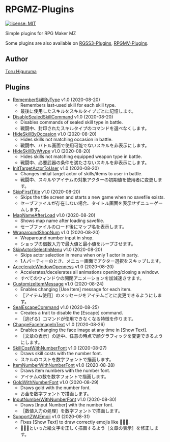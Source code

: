 # RPGMZ-Plugins
[![license: MIT](https://img.shields.io/badge/license-MIT-blue.svg)](/LICENSE)

Simple plugins for RPG Maker MZ

Some plugins are also available on [RGSS3-Plugins](https://git.io/tic), [RPGMV-Plugins](https://git.io/tmv).

## Author
[Toru Higuruma](https://github.com/neofuji)

## Plugins
- [RememberSkillByType](/RememberSkillByType.js) v1.0 (2020-08-20)
  - Remembers last-used skill for each skill type.
  - 最後に使用したスキルをスキルタイプごとに記憶します。
- [DisableSealedSkillCommand](/DisableSealedSkillCommand.js) v1.0 (2020-08-20)
  - Disables commands of sealed skill type in battle.
  - 戦闘中、封印されたスキルタイプのコマンドを選べなくします。
- [HideSkillByOccasion](/HideSkillByOccasion.js) v1.0 (2020-08-20)
  - Hides skills not matching occasion in battle.
  - 戦闘中、バトル画面で使用可能でないスキルを非表示にします。
- [HideSkillByWtype](/HideSkillByWtype.js) v1.0 (2020-08-20)
  - Hides skills not matching equipped weapon type in battle.
  - 戦闘中、必要武器の条件を満たさないスキルを非表示にします。
- [InitTargetActorToUser](/InitTargetActorToUser.js) v1.0 (2020-08-20)
  - Changes initial target actor of skills/items to user in battle.
  - 戦闘中、スキルやアイテムの対象アクターの初期値を使用者に変更します。
- [SkipFirstTitle](/SkipFirstTitle.js) v1.0 (2020-08-20)
  - Skips the title screen and starts a new game when no savefile exists.
  - セーブファイルが存在しない場合、タイトル画面を表示せずニューゲームします。
- [MapNameAfterLoad](/MapNameAfterLoad.js) v1.0 (2020-08-20)
  - Shows map name after loading savefile.
  - セーブファイルのロード後にマップ名を表示します。
- [WraparoundShopNum](/WraparoundShopNum.js) v1.0 (2020-08-20)
  - Wraparound number input in shop.
  - ショップの個数入力で最大値と最小値をループさせます。
- [SkipActorSelectInMenu](/SkipActorSelectInMenu.js) v1.0 (2020-08-20)
  - Skips actor selection in menu when only 1 actor in party.
  - 1人パーティーのとき、メニュー画面でアクター選択をスキップします。
- [AccelerateWindowOpenness](/AccelerateWindowOpenness.js) v1.0 (2020-08-20)
  - Accelerates/decelerates all animations opening/closing a window.
  - すべてのウィンドウの開閉アニメーションを加減速させます。
- [CustomizeItemMessage](/CustomizeItemMessage.js) v1.0 (2020-08-24)
  - Enables changing [Use Item] message for each item.
  - ［アイテム使用］のメッセージをアイテムごとに変更できるようにします。
- [SealEscapeCommand](/SealEscapeCommand.js) v1.0 (2020-08-25)
  - Creates a trait to disable the [Escape] command.
  - ［逃げる］コマンドが使用できなくなる特徴を作ります。
- [ChangeFaceImageInText](/ChangeFaceImageInText.js) v1.0 (2020-08-26)
  - Enables changing the face image at any time in [Show Text].
  - ［文章の表示］の途中、任意の時点で顔グラフィックを変更できるようにします。
- [SkillCostWithNumberFont](/SkillCostWithNumberFont.js) v1.0 (2020-08-27)
  - Draws skill costs with the number font.
  - スキルのコストを数字フォントで描画します。
- [ItemNumberWithNumberFont](/ItemNumberWithNumberFont.js) v1.0 (2020-08-28)
  - Draws item numbers with the number font.
  - アイテムの数を数字フォントで描画します。
- [GoldWithNumberFont](/GoldWithNumberFont.js) v1.0 (2020-08-29)
  - Draws gold with the number font.
  - お金を数字フォントで描画します。
- [InputNumberWithNumberFont](/InputNumberWithNumberFont.js) v1.0 (2020-08-30)
  - Draws [Input Number] with the number font.
  - ［数値入力の処理］を数字フォントで描画します。
- [SupportZWJEmoji](/SupportZWJEmoji.js) v1.0 (2020-08-31)
  - Fixes [Show Text] to draw correctly emojis like 🧑‍🤝‍🧑.
  - 🧑‍🤝‍🧑といった絵文字を正しく描画するよう［文章の表示］を修正します。
